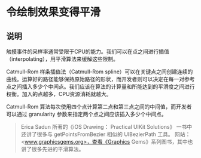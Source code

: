 # 令绘制效果变得平滑

## 说明

触摸事件的采样率通常受限于CPU的能力。我们可以在点之间进行插值（interpolating），用平滑算法来缓解这些限制。

Catmull-Rom 样条插值法（Catmull-Rom spline）可以在关键点之间创建连续的曲线。运算好的路径能够保持原始路径的形状，而开发者则可以决定在每一对参考点之间插入多少个中间点。我们应该在算法的计算量和所能达到的平滑度之间进行权衡。加入的点越多，CPU资源消耗就越大。

Catmull-Rom 算法每次使用四个点计算第二点和第三点之间的中间值，而开发者可以通过 granularity 参数来指定两个点之间应该插入多少个中间点。

> Erica Sadun 所著的《iOS Drawing： Practical UIKit Solutions》 一书中还讲了很多与 getPointsFromBezier 相似的 UIBezierPath 工具。
网站：<www.graphicsgems.org>，查看《Graphics Gems》系列图书，其中也讲了很多先进的平滑算法。